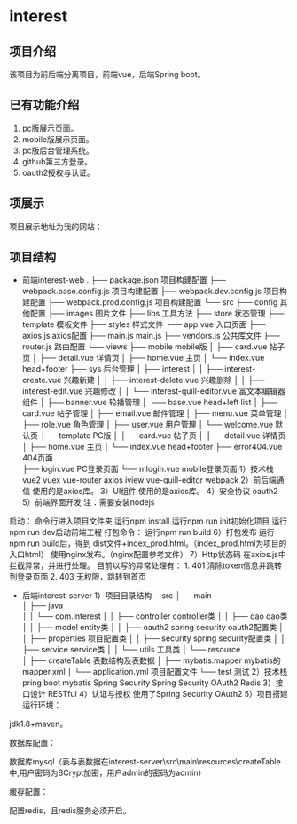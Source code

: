 # interest

## 项目介绍
  该项目为前后端分离项目，前端vue，后端Spring boot。
  
## 已有功能介绍
1. pc版展示页面。
2. mobile版展示页面。
3. pc版后台管理系统。
4. github第三方登录。
5. oauth2授权与认证。
  
## 项展示
  项目展示地址为我的网站：

## 项目结构
- 前端interest-web
.
├── package.json  项目构建配置
├── webpack.base.config.js  项目构建配置
├── webpack.dev.config.js  项目构建配置
├── webpack.prod.config.js  项目构建配置
└── src
    ├── config  其他配置
    ├── images  图片文件
    ├── libs  工具方法
    ├── store  状态管理
    ├── template  模板文件
    ├── styles  样式文件
    ├── app.vue  入口页面
    ├── axios.js  axios配置
    ├── main.js  main.js
    ├── vendors.js  公共库文件
    ├── router.js  路由配置
    └── views
        ├── mobile  mobile版
        │   ├── card.vue  帖子页
	│   ├── detail.vue  详情页
	│   ├── home.vue  主页
	│   └── index.vue  head+footer
        ├── sys  后台管理
        │   ├── interest
	│   │   ├── interest-create.vue  兴趣新建
	│   │   ├── interest-delete.vue  兴趣删除
	│   │   ├── interest-edit.vue  兴趣修改
	│   │   └── interest-quill-editor.vue  富文本编辑器组件
	│   ├── banner.vue  轮播管理
	│   ├── base.vue  head+left list
	│   ├── card.vue  帖子管理
	│   ├── email.vue  邮件管理
	│   ├── menu.vue  菜单管理
	│   ├── role.vue  角色管理
	│   ├── user.vue  用户管理
        │   └── welcome.vue  默认页
	├── template  PC版
        │   ├── card.vue  帖子页
	│   ├── detail.vue  详情页
	│   ├── home.vue  主页
	│   └── index.vue  head+footer
        ├── error404.vue  404页面  
        ├── login.vue  PC登录页面
        └── mlogin.vue  mobile登录页面
1）技术栈
vue2
vuex
vue-router
axios
iview
vue-quill-editor
webpack
2）前后端通信
使用的是axios库。
3）UI组件
使用的是axios库。
4）安全协议
oauth2
5）前端界面开发
注：需要安装nodejs

启动：
命令行进入项目文件夹
运行npm install
运行npm run init初始化项目
运行npm run dev启动前端工程
打包命令： 运行npm run build
6）打包发布
运行npm run build后，得到 dist文件+index_prod.html。（index_prod.html为项目的入口html）
使用nginx发布。（nginx配置参考文件）
7）Http状态码
在axios.js中拦截异常，并进行处理。
目前以写的异常处理有：
	1. 401 清除token信息并跳转到登录页面
	2. 403 无权限，跳转到首页
- 后端interest-server
1）项目目录结构
─ src
    ├── main  
    │	├── java  
    │	│   └── com.interest 
    │	│	├── controller  controller类
    │	│	├── dao  dao类
    │	│	├── model  entity类
    │	│	├── oauth2  spring security oauth2配置类
    │	│	├── properties  项目配置类
    │	│	├── security  spring security配置类
    │	│	├── service  service类
    │	│	└── utils  工具类
    │	└── resource  
    │	    ├── createTable 表数结构及表数据
    │	    ├── mybatis.mapper mybatis的mapper.xml
    │	    └── application.yml 项目配置文件
    └── test  测试
2）技术栈
pring boot
mybatis
Spring Security
Spring Security OAuth2
Redis
3）接口设计
RESTful
4）认证与授权
使用了Spring Security OAuth2
5）项目搭建
运行环境：

jdk1.8+maven。

数据库配置：

数据库mysql（表与表数据在interest-server\src\main\resources\createTable中,用户密码为BCrypt加密，用户admin的密码为admin）

缓存配置：

配置redis，且redis服务必须开启。

